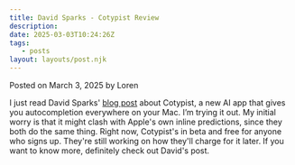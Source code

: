 ```yaml
---
title: David Sparks - Cotypist Review
description:
date: 2025-03-03T10:24:26Z
tags:
   - posts
layout: layouts/post.njk
---
```


Posted on March 3, 2025 by Loren

I just read David Sparks' [blog post](https://www.macsparky.com/blog/2025/03/cotypist-ai-autocompletion-everywhere-on-your-mac/) about Cotypist, a new AI app that gives you autocompletion everywhere on your Mac. I’m trying it out. My initial worry is that it might clash with Apple's own inline predictions, since they both do the same thing. Right now, Cotypist's in beta and free for anyone who signs up. They're still working on how they'll charge for it later. If you want to know more, definitely check out David's post.
